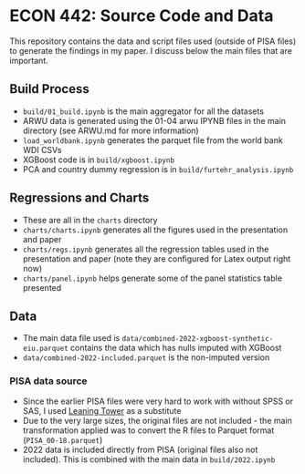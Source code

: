 # ECON 442: Source Code and Data
This repository contains the data and script files used (outside of PISA files) to generate the findings in my paper.
I discuss below the main files that are important.

## Build Process
- `build/01_build.ipynb` is the main aggregator for all the datasets
- ARWU data is generated using the 01-04 arwu IPYNB files in the main directory (see ARWU.md for more information)
- `load_worldbank.ipynb` generates the parquet file from the world bank WDI CSVs
- XGBoost code is in `build/xgboost.ipynb`
- PCA and country dummy regression is in `build/furtehr_analysis.ipynb`

## Regressions and Charts
- These are all in the `charts` directory
- `charts/charts.ipynb` generates all the figures used in the presentation and paper
- `charts/regs.ipynb` generates all the regression tables used in the presentation and paper (note they are configured for Latex output right now)
- `charts/panel.ipynb` helps generate some of the panel statistics table presented

## Data
- The main data file used is `data/combined-2022-xgboost-synthetic-eiu.parquet` contains the data which has nulls imputed with XGBoost
- `data/combined-2022-included.parquet` is the non-imputed version

### PISA data source
- Since the earlier PISA files were very hard to work with without SPSS or SAS, I used [Leaning Tower](https://github.com/kevinwang09/learningtower) as a substitute
- Due to the very large sizes, the original files are not included - the main transformation applied was to convert the R files to Parquet format (`PISA_00-18.parquet`)
- 2022 data is included directly from PISA (original files also not included). This is combined with the main data in `build/2022.ipynb`